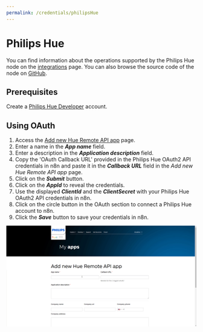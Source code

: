 ```yaml
---
permalink: /credentials/philipsHue
---
```


# Philips Hue

You can find information about the operations supported by the Philips Hue node on the [integrations](https://n8n.io/integrations/n8n-nodes-base.philipsHue) page. You can also browse the source code of the node on [GitHub](https://github.com/n8n-io/n8n/tree/master/packages/nodes-base/nodes/PhilipsHue).

## Prerequisites

Create a [Philips Hue Developer](https://developers.meethue.com/) account.

## Using OAuth

1. Access the [Add new Hue Remote API app](https://developers.meethue.com/add-new-hue-remote-api-app/) page.
2. Enter a name in the ***App name*** field.
3. Enter a description in the ***Application description*** field.
4. Copy the 'OAuth Callback URL' provided in the Philips Hue OAuth2 API credentials in n8n and paste it in the ***Callback URL*** field in the *Add new Hue Remote API app* page.
5. Click on the ***Submit*** button.
6. Click on the ***AppId*** to reveal the credentials.
7. Use the displayed ***ClientId*** and the ***ClientSecret*** with your Philips Hue OAuth2 API credentials in n8n.
8. Click on the circle button in the OAuth section to connect a Philips Hue account to n8n.
9. Click the ***Save*** button to save your credentials in n8n.

![Getting Philips Hue credentials](./using-oauth.gif)
